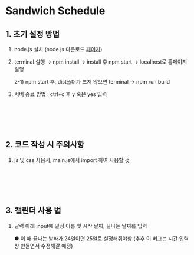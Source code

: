 # Sandwich Schedule

## 1. 초기 설정 방법

1. node.js 설치 (node.js 다운로드 [페이지](https://nodejs.org/ko/download/))

2. terminal 실행 → npm install → install 후 npm start → localhost로 홈페이지 실행

   2-1) npm start 후, dist폴더가 뜨지 않으면 terminal →  npm run build

3. 서버 종료 방법 :  ctrl+c 후 y 혹은 yes 입력

<br>

<br>

<br>

<br>

## 2. 코드 작성 시 주의사항

1. js 및 css 사용시, main.js에서 import 하여 사용할 것

   <br>

   <br>

   <br>

   <br>

## 3. 캘린더 사용 법

1. 달력 아래 input에 일정 이름 및 시작 날짜, 끝나는 날짜를 입력

   ● 이 때 끝나는 날짜가 24일이면 25일로 설정해줘야함 (추후 이 버그는 시간 입력 창 만들면서 수정해갈 예정)





